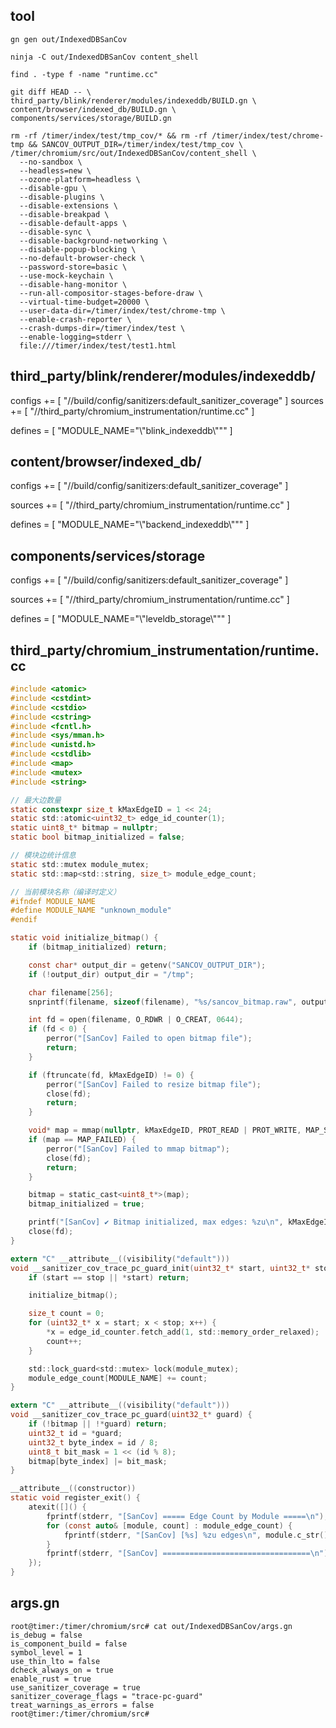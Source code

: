 ## tool

```
gn gen out/IndexedDBSanCov
```

```
ninja -C out/IndexedDBSanCov content_shell
```

```
find . -type f -name "runtime.cc"
```



```
git diff HEAD -- \
third_party/blink/renderer/modules/indexeddb/BUILD.gn \
content/browser/indexed_db/BUILD.gn \
components/services/storage/BUILD.gn
```



```
rm -rf /timer/index/test/tmp_cov/* && rm -rf /timer/index/test/chrome-tmp && SANCOV_OUTPUT_DIR=/timer/index/test/tmp_cov \
/timer/chromium/src/out/IndexedDBSanCov/content_shell \
  --no-sandbox \
  --headless=new \
  --ozone-platform=headless \
  --disable-gpu \
  --disable-plugins \
  --disable-extensions \
  --disable-breakpad \
  --disable-default-apps \
  --disable-sync \
  --disable-background-networking \
  --disable-popup-blocking \
  --no-default-browser-check \
  --password-store=basic \
  --use-mock-keychain \
  --disable-hang-monitor \
  --run-all-compositor-stages-before-draw \
  --virtual-time-budget=20000 \
  --user-data-dir=/timer/index/test/chrome-tmp \
  --enable-crash-reporter \
  --crash-dumps-dir=/timer/index/test \
  --enable-logging=stderr \
  file:///timer/index/test/test1.html
```



## third_party/blink/renderer/modules/indexeddb/

configs += [ "//build/config/sanitizers:default_sanitizer_coverage" ]
sources += [ "//third_party/chromium_instrumentation/runtime.cc" ]

defines = [ "MODULE_NAME=\"\\\"blink_indexeddb\\\"\"" ]

## content/browser/indexed_db/

configs += [ "//build/config/sanitizers:default_sanitizer_coverage" ]

sources += [ "//third_party/chromium_instrumentation/runtime.cc" ]

defines = [ "MODULE_NAME=\"\\\"backend_indexeddb\\\"\"" ]

## components/services/storage

configs += [ "//build/config/sanitizers:default_sanitizer_coverage" ]

sources += [ "//third_party/chromium_instrumentation/runtime.cc" ]

defines = [ "MODULE_NAME=\"\\\"leveldb_storage\\\"\"" ]

## third_party/chromium_instrumentation/runtime.cc

```c
#include <atomic>
#include <cstdint>
#include <cstdio>
#include <cstring>
#include <fcntl.h>
#include <sys/mman.h>
#include <unistd.h>
#include <cstdlib>
#include <map>
#include <mutex>
#include <string>

// 最大边数量
static constexpr size_t kMaxEdgeID = 1 << 24;
static std::atomic<uint32_t> edge_id_counter(1);
static uint8_t* bitmap = nullptr;
static bool bitmap_initialized = false;

// 模块边统计信息
static std::mutex module_mutex;
static std::map<std::string, size_t> module_edge_count;

// 当前模块名称（编译时定义）
#ifndef MODULE_NAME
#define MODULE_NAME "unknown_module"
#endif

static void initialize_bitmap() {
    if (bitmap_initialized) return;

    const char* output_dir = getenv("SANCOV_OUTPUT_DIR");
    if (!output_dir) output_dir = "/tmp";

    char filename[256];
    snprintf(filename, sizeof(filename), "%s/sancov_bitmap.raw", output_dir);

    int fd = open(filename, O_RDWR | O_CREAT, 0644);
    if (fd < 0) {
        perror("[SanCov] Failed to open bitmap file");
        return;
    }

    if (ftruncate(fd, kMaxEdgeID) != 0) {
        perror("[SanCov] Failed to resize bitmap file");
        close(fd);
        return;
    }

    void* map = mmap(nullptr, kMaxEdgeID, PROT_READ | PROT_WRITE, MAP_SHARED, fd, 0);
    if (map == MAP_FAILED) {
        perror("[SanCov] Failed to mmap bitmap");
        close(fd);
        return;
    }

    bitmap = static_cast<uint8_t*>(map);
    bitmap_initialized = true;

    printf("[SanCov] ✔ Bitmap initialized, max edges: %zu\n", kMaxEdgeID);
    close(fd);
}

extern "C" __attribute__((visibility("default")))
void __sanitizer_cov_trace_pc_guard_init(uint32_t* start, uint32_t* stop) {
    if (start == stop || *start) return;

    initialize_bitmap();

    size_t count = 0;
    for (uint32_t* x = start; x < stop; x++) {
        *x = edge_id_counter.fetch_add(1, std::memory_order_relaxed);
        count++;
    }

    std::lock_guard<std::mutex> lock(module_mutex);
    module_edge_count[MODULE_NAME] += count;
}

extern "C" __attribute__((visibility("default")))
void __sanitizer_cov_trace_pc_guard(uint32_t* guard) {
    if (!bitmap || !*guard) return;
    uint32_t id = *guard;
    uint32_t byte_index = id / 8;
    uint8_t bit_mask = 1 << (id % 8);
    bitmap[byte_index] |= bit_mask;
}

__attribute__((constructor))
static void register_exit() {
    atexit([]() {
        fprintf(stderr, "[SanCov] ===== Edge Count by Module =====\n");
        for (const auto& [module, count] : module_edge_count) {
            fprintf(stderr, "[SanCov] [%s] %zu edges\n", module.c_str(), count);
        }
        fprintf(stderr, "[SanCov] =================================\n");
    });
}


```





## args.gn

```
root@timer:/timer/chromium/src# cat out/IndexedDBSanCov/args.gn
is_debug = false
is_component_build = false
symbol_level = 1
use_thin_lto = false
dcheck_always_on = true
enable_rust = true
use_sanitizer_coverage = true
sanitizer_coverage_flags = "trace-pc-guard"
treat_warnings_as_errors = false
root@timer:/timer/chromium/src#
```


